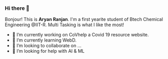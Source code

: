 ### Hi there 👋

<!--
**just-ary27/just-ary27** is a ✨ _special_ ✨ repository because its `README.md` (this file) appears on your GitHub profile.-->

Bonjour! This is __Aryan Ranjan__. I'm a first yearite student of Btech Chemical Engineering @IIT-R. Multi Tasking is what I like the most!

- 🔭 I’m currently working on CoVhelp a Covid 19 resource website. 
- 🌱 I’m currently learning WebD.
- 👯 I’m looking to collaborate on ...
- 🤔 I’m looking for help with AI & ML
<!-- 💬 Ask me about ...
-- 📫 How to reach me: ...
-- 😄 Pronouns: ...
-- ⚡ Fun fact: ...
-->

